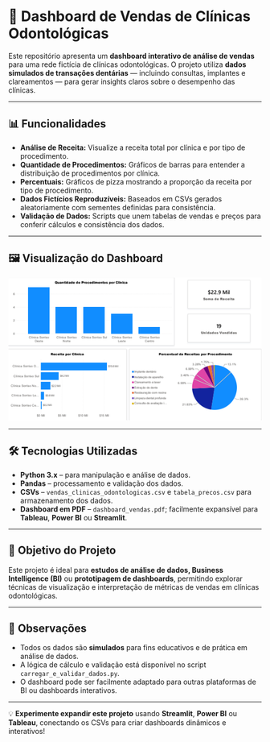 # 🦷 Dashboard de Vendas de Clínicas Odontológicas

Este repositório apresenta um **dashboard interativo de análise de vendas** para uma rede fictícia de clínicas odontológicas. O projeto utiliza **dados simulados de transações dentárias** — incluindo consultas, implantes e clareamentos — para gerar insights claros sobre o desempenho das clínicas.

---

## 📊 Funcionalidades

- **Análise de Receita:** Visualize a receita total por clínica e por tipo de procedimento.  
- **Quantidade de Procedimentos:** Gráficos de barras para entender a distribuição de procedimentos por clínica.  
- **Percentuais:** Gráficos de pizza mostrando a proporção da receita por tipo de procedimento.  
- **Dados Fictícios Reproduzíveis:** Baseados em CSVs gerados aleatoriamente com sementes definidas para consistência.  
- **Validação de Dados:** Scripts que unem tabelas de vendas e preços para conferir cálculos e consistência dos dados.

---

## 🖼 Visualização do Dashboard

![Dashboard de Vendas](dashbard_vendas_page.png)

---

## 🛠 Tecnologias Utilizadas

- **Python 3.x** – para manipulação e análise de dados.  
- **Pandas** – processamento e validação dos dados.  
- **CSVs** – `vendas_clinicas_odontologicas.csv` e `tabela_precos.csv` para armazenamento dos dados.  
- **Dashboard em PDF** – `dashboard_vendas.pdf`; facilmente expansível para **Tableau**, **Power BI** ou **Streamlit**.

---

## 🚀 Objetivo do Projeto

Este projeto é ideal para **estudos de análise de dados, Business Intelligence (BI)** ou **prototipagem de dashboards**, permitindo explorar técnicas de visualização e interpretação de métricas de vendas em clínicas odontológicas.

---

## 📌 Observações

- Todos os dados são **simulados** para fins educativos e de prática em análise de dados.  
- A lógica de cálculo e validação está disponível no script `carregar_e_validar_dados.py`.  
- O dashboard pode ser facilmente adaptado para outras plataformas de BI ou dashboards interativos.

---

💡 **Experimente expandir este projeto** usando **Streamlit**, **Power BI** ou **Tableau**, conectando os CSVs para criar dashboards dinâmicos e interativos!



